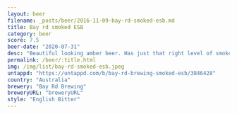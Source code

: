 ```yaml
---
layout: beer
filename: _posts/beer/2016-11-09-bay-rd-smoked-esb.md
title: Bay rd smoked ESB
category: beer
score: 7.5
beer-date: "2020-07-31"
desc: "Beautiful looking amber beer. Has just that right level of smoke to make it interesting. Very interesting style of beer worth trying"
permalink: /beer/:title.html
img: /img/list/bay-rd-smoked-esb.jpeg
untappd: "https://untappd.com/b/bay-rd-brewing-smoked-esb/3846428"
country: "Australia"
brewery: "Bay Rd Brewing"
breweryURL: "breweryURL"
style: "English Bitter"
---
```

